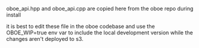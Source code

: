 
oboe_api.hpp and oboe_api.cpp are copied here from the oboe repo during install

it is best to edit these file in the oboe codebase and use the OBOE_WIP=true env
var to include the local development version while the changes aren't deployed to s3.

